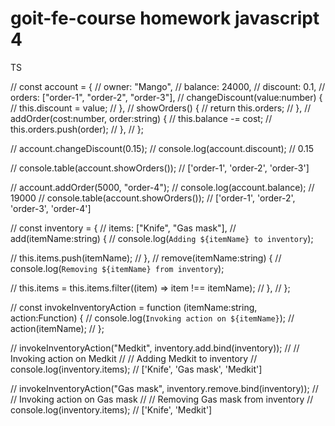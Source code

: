 # goit-fe-course homework javascript 4

TS

// const account = {
// owner: "Mango",
// balance: 24000,
// discount: 0.1,
// orders: ["order-1", "order-2", "order-3"],
// changeDiscount(value:number) {
// this.discount = value;
// },
// showOrders() {
// return this.orders;
// },
// addOrder(cost:number, order:string) {
// this.balance -= cost;
// this.orders.push(order);
// },
// };

// account.changeDiscount(0.15);
// console.log(account.discount); // 0.15

// console.table(account.showOrders()); // ['order-1', 'order-2', 'order-3']

// account.addOrder(5000, "order-4");
// console.log(account.balance); // 19000
// console.table(account.showOrders()); // ['order-1', 'order-2', 'order-3', 'order-4']

// const inventory = {
// items: ["Knife", "Gas mask"],
// add(itemName:string) {
// console.log(`Adding ${itemName} to inventory`);

// this.items.push(itemName);
// },
// remove(itemName:string) {
// console.log(`Removing ${itemName} from inventory`);

// this.items = this.items.filter((item) => item !== itemName);
// },
// };

// const invokeInventoryAction = function (itemName:string, action:Function) {
// console.log(`Invoking action on ${itemName}`);
// action(itemName);
// };

// invokeInventoryAction("Medkit", inventory.add.bind(inventory));
// // Invoking action on Medkit
// // Adding Medkit to inventory
// console.log(inventory.items); // ['Knife', 'Gas mask', 'Medkit']

// invokeInventoryAction("Gas mask", inventory.remove.bind(inventory));
// // Invoking action on Gas mask
// // Removing Gas mask from inventory
// console.log(inventory.items); // ['Knife', 'Medkit']

